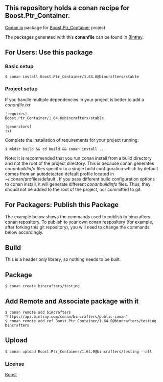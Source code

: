 ## This repository holds a conan recipe for Boost.Ptr_Container.

[Conan.io](https://conan.io) package for [Boost.Ptr_Container](https://github.com/Boostorg/Ptr_Container) project

The packages generated with this **conanfile** can be found in [Bintray](https://bintray.com/bincrafters/public-conan/Boost.Ptr_Container%3Abincrafters).

## For Users: Use this package

### Basic setup

    $ conan install Boost.Ptr_Container/1.64.0@bincrafters/stable

### Project setup

If you handle multiple dependencies in your project is better to add a *conanfile.txt*

    [requires]
    Boost.Ptr_Container/1.64.0@bincrafters/stable

    [generators]
    txt

Complete the installation of requirements for your project running:</small></span>

    $ mkdir build && cd build && conan install ..
	
Note: It is recommended that you run conan install from a build directory and not the root of the project directory.  This is because conan generates *conanbuildinfo* files specific to a single build configuration which by default comes from an autodetected default profile located in ~/.conan/profiles/default .  If you pass different build configuration options to conan install, it will generate different *conanbuildinfo* files.  Thus, they shoudl not be added to the root of the project, nor committed to git. 

## For Packagers: Publish this Package

The example below shows the commands used to publish to bincrafters conan repository. To publish to your own conan respository (for example, after forking this git repository), you will need to change the commands below accordingly. 

## Build  

This is a header only library, so nothing needs to be built.

## Package 

    $ conan create bincrafters/testing
	
## Add Remote and Associate package with it

	$ conan remote add bincrafters "https://api.bintray.com/conan/bincrafters/public-conan"
	$ conan remote add_ref Boost.Ptr_Container/1.64.0@bincrafters/testing bincrafters

## Upload

    $ conan upload Boost.Ptr_Container/1.64.0@bincrafters/testing --all

### License
[Boost](LICENSE)
